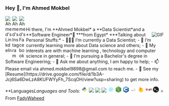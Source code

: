 
### Hey 👋, I'm Ahmed Mokbel
<a href="https://www.linkedin.com/in/ahmed-mokbel-105b53168/">
  <img align="left" alt="Ahmed's LinkdeIn" width="22px" src="https://cdn.jsdelivr.net/npm/simple-icons@v3/icons/linkedin.svg" />
</a>

<a href="https://www.instagram.com/ahmedmokbel9/">
  <img align="left" alt="Ahmed's Instagram" width="22px" src="https://cdn.jsdelivr.net/npm/simple-icons@v3/icons/instagram.svg" />
</a>

<a href="https://www.facebook.com/profile.php?id=100013495657392">
  <img align="left" alt="Ahmed's Facebook" width="22px" src="https://cdn.jsdelivr.net/npm/simple-icons@v3/icons/facebook.svg" />
</a>
<br />
<br />
Hi there, I'm **Ahmed Mokbel* a **Data Scientist*and a **Software Engineer*🚀 ***from Egypt* 
  <img align="right" alt="GIF" src="https://i.pinimg.com/originals/e4/26/70/e426702edf874b181aced1e2fa5c6cde.gif" />
***Talking about Personal Stuffs:*
- 👨🏽‍💻 I’m currently a Data Scientist;
- 🌱 I’m currently learning more about Data science and others; 
- 🤔 My interests are with machine learning , technology and computer science in general;
- 💼 I’m pursuing a Bachelor's degree in Software Engineering;
- 💬 Ask me about anything, I am happy to help;
- 📫 Please email via ahmed.mokbel9898@gmail.com to reach me.
- 📝 See my [Resume](https://drive.google.com/file/d/1b3A-Jcj6Sa6DwLzA8KUFWYyFh_7ScqOH/view?usp=sharing) to get more info.

**Languages*Languages and Tools:*
<code><img height="20" src="https://raw.githubusercontent.com/github/explore/80688e429a7d4ef2fca1e82350fe8e3517d3494d/topics/python/python.png"></code>
<code><img height="20" src="https://raw.githubusercontent.com/github/explore/80688e429a7d4ef2fca1e82350fe8e3517d3494d/topics/tableau/tableau.png"></code>
<code><img height="20" src="https://raw.githubusercontent.com/github/explore/80688e429a7d4ef2fca1e82350fe8e3517d3494d/topics/kaggle/kaggle.png"></code>
<code><img height="20" src="https://raw.githubusercontent.com/github/explore/80688e429a7d4ef2fca1e82350fe8e3517d3494d/topics/datascience/datascience.png"></code>
<code><img height="20" src="https://raw.githubusercontent.com/github/explore/80688e429a7d4ef2fca1e82350fe8e3517d3494d/topics/react/react.png"></code>
<code><img height="20" src="https://raw.githubusercontent.com/github/explore/80688e429a7d4ef2fca1e82350fe8e3517d3494d/topics/nodejs/nodejs.png"></code>
<code><img height="20" src="https://raw.githubusercontent.com/github/explore/80688e429a7d4ef2fca1e82350fe8e3517d3494d/topics/cpp/cpp.png"></code>
<code><img height="20" src="https://raw.githubusercontent.com/github/explore/80688e429a7d4ef2fca1e82350fe8e3517d3494d/topics/mysql/mysql.png"></code>
<code><img height="20" src="https://raw.githubusercontent.com/github/explore/80688e429a7d4ef2fca1e82350fe8e3517d3494d/topics/firebase/firebase.png"></code>
<code><img height="20" src="https://raw.githubusercontent.com/github/explore/80688e429a7d4ef2fca1e82350fe8e3517d3494d/topics/git/git.png"></code>
<code><img height="20" src="https://raw.githubusercontent.com/github/explore/80688e429a7d4ef2fca1e82350fe8e3517d3494d/topics/terminal/terminal.png"></code>
⭐️ From [FadyWaheed](https://github.com/FadyWaheed11)
